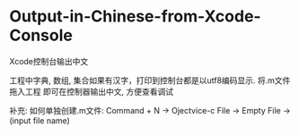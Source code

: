 # Output-in-Chinese-from-Xcode-Console
Xcode控制台输出中文

工程中字典, 数组, 集合如果有汉字，打印到控制台都是以utf8编码显示. 
将.m文件拖入工程 即可在控制器输出中文, 方便查看调试

补充: 如何单独创建.m文件: 
Command + N -> Ojectvice-c File -> Empty File -> (input file name)
